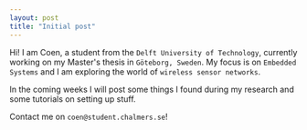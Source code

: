 ```yaml
---
layout: post
title: "Initial post"
---
```


Hi! I am Coen, a student from the `Delft University of Technology`, currently working on my Master's thesis in `Göteborg, Sweden`.
My focus is on `Embedded Systems` and I am exploring the world of `wireless sensor networks`.

In the coming weeks I will post some things I found during my research and some tutorials on setting up stuff.

Contact me on `coen@student.chalmers.se`!

